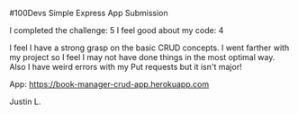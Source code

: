 #100Devs Simple Express App Submission

I completed the challenge: 5
I feel good about my code: 4

I feel I have a strong grasp on the basic CRUD concepts. I went farther with my project so I feel I may not have done things in the most optimal way. Also I have weird errors with my Put requests but it isn't major!


App: https://book-manager-crud-app.herokuapp.com

Justin L. 
